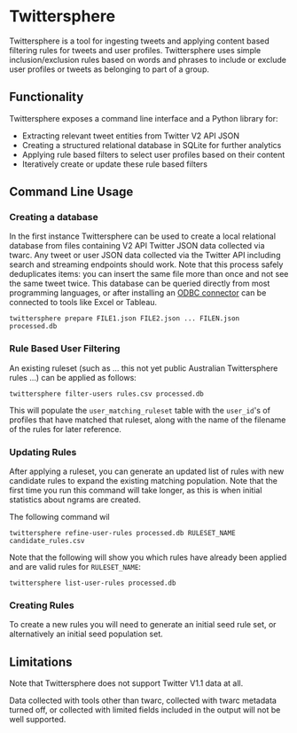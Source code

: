 # Twittersphere

Twittersphere is a tool for ingesting tweets and applying content based
filtering rules for tweets and user profiles. Twittersphere uses simple
inclusion/exclusion rules based on words and phrases to include or exclude
user profiles or tweets as belonging to part of a group.


## Functionality

Twittersphere exposes a command line interface and a Python library for:

- Extracting relevant tweet entities from Twitter V2 API JSON
- Creating a structured relational database in SQLite for further analytics
- Applying rule based filters to select user profiles based on their content
- Iteratively create or update these rule based filters


## Command Line Usage

### Creating a database

In the first instance Twittersphere can be used to create a local relational
database from files containing V2 API Twitter JSON data collected via twarc.
Any tweet or user JSON data collected via the Twitter API including search
and streaming endpoints should work. Note that this process safely
deduplicates items: you can insert the same file more than once and not see
the same tweet twice. This database can be queried directly from most
programming languages, or after installing an [ODBC connector](http://www.ch-werner.de/sqliteodbc/)
can be connected to tools like Excel or Tableau.

```
twittersphere prepare FILE1.json FILE2.json ... FILEN.json processed.db
```

### Rule Based User Filtering

An existing ruleset (such as ... this not yet public Australian Twittersphere
rules ...) can be applied as follows:

```
twittersphere filter-users rules.csv processed.db
```

This will populate the `user_matching_ruleset` table with the `user_id`'s of
profiles that have matched that ruleset, along with the name of the filename
of the rules for later reference.


### Updating Rules

After applying a ruleset, you can generate an updated list of rules with new
candidate rules to expand the existing matching population. Note that the first
time you run this command will take longer, as this is when initial statistics
about ngrams are created.

The following command wil
```
twittersphere refine-user-rules processed.db RULESET_NAME candidate_rules.csv
```

Note that the following will show you which rules have already been applied
and are valid rules for `RULESET_NAME`:

```
twittersphere list-user-rules processed.db
```

### Creating Rules

To create a new rules you will need to generate an initial seed rule set, or
alternatively an initial seed population set.


## Limitations

Note that Twittersphere does not support Twitter V1.1 data at all.

Data collected with tools other than twarc, collected with twarc metadata
turned off, or collected with limited fields included in the output will not
be well supported.

